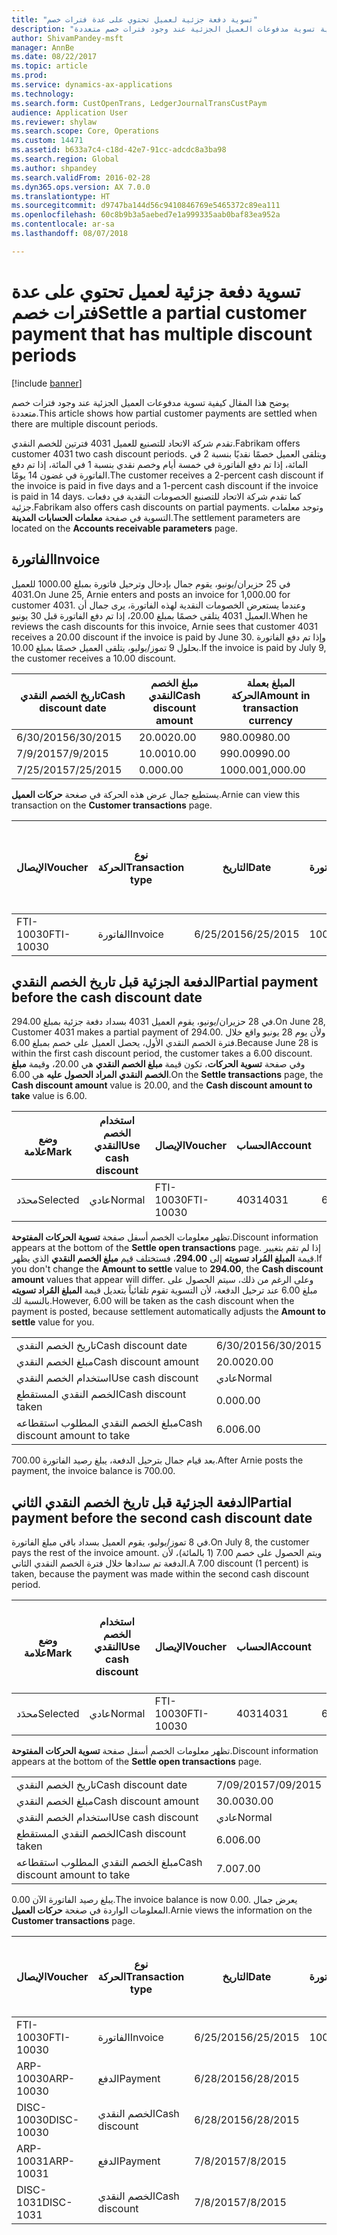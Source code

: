 ```yaml
---
title: "تسوية دفعة جزئية لعميل تحتوي على عدة فترات خصم"
description: "يوضح هذا المقال كيفية تسوية مدفوعات العميل الجزئية عند وجود فترات خصم متعددة."
author: ShivamPandey-msft
manager: AnnBe
ms.date: 08/22/2017
ms.topic: article
ms.prod: 
ms.service: dynamics-ax-applications
ms.technology: 
ms.search.form: CustOpenTrans, LedgerJournalTransCustPaym
audience: Application User
ms.reviewer: shylaw
ms.search.scope: Core, Operations
ms.custom: 14471
ms.assetid: b633a7c4-c18d-42e7-91cc-adcdc8a3ba98
ms.search.region: Global
ms.author: shpandey
ms.search.validFrom: 2016-02-28
ms.dyn365.ops.version: AX 7.0.0
ms.translationtype: HT
ms.sourcegitcommit: d9747ba144d56c9410846769e5465372c89ea111
ms.openlocfilehash: 60c8b9b3a5aebed7e1a999335aab0baf83ea952a
ms.contentlocale: ar-sa
ms.lasthandoff: 08/07/2018

---
```


# <a name="settle-a-partial-customer-payment-that-has-multiple-discount-periods"></a><span data-ttu-id="aa3c3-103">تسوية دفعة جزئية لعميل تحتوي على عدة فترات خصم</span><span class="sxs-lookup"><span data-stu-id="aa3c3-103">Settle a partial customer payment that has multiple discount periods</span></span>

[!include [banner](../includes/banner.md)]

<span data-ttu-id="aa3c3-104">يوضح هذا المقال كيفية تسوية مدفوعات العميل الجزئية عند وجود فترات خصم متعددة.</span><span class="sxs-lookup"><span data-stu-id="aa3c3-104">This article shows how partial customer payments are settled when there are multiple discount periods.</span></span>

<span data-ttu-id="aa3c3-105">تقدم شركة الاتحاد للتصنيع للعميل 4031 فترتين للخصم النقدي.</span><span class="sxs-lookup"><span data-stu-id="aa3c3-105">Fabrikam offers customer 4031 two cash discount periods.</span></span> <span data-ttu-id="aa3c3-106">ويتلقى العميل خصمًا نقديًا بنسبة 2 في المائة، إذا تم دفع الفاتورة في خمسة أيام وخصم نقدي بنسبة 1 في المائة، إذا تم دفع الفاتورة في غضون 14 يومًا.</span><span class="sxs-lookup"><span data-stu-id="aa3c3-106">The customer receives a 2-percent cash discount if the invoice is paid in five days and a 1-percent cash discount if the invoice is paid in 14 days.</span></span> <span data-ttu-id="aa3c3-107">كما تقدم شركة الاتحاد للتصنيع الخصومات النقدية في دفعات جزئية.</span><span class="sxs-lookup"><span data-stu-id="aa3c3-107">Fabrikam also offers cash discounts on partial payments.</span></span> <span data-ttu-id="aa3c3-108">وتوجد معلمات التسوية في صفحة **معلمات الحسابات المدينة**.</span><span class="sxs-lookup"><span data-stu-id="aa3c3-108">The settlement parameters are located on the **Accounts receivable parameters** page.</span></span>

## <a name="invoice"></a><span data-ttu-id="aa3c3-109">الفاتورة</span><span class="sxs-lookup"><span data-stu-id="aa3c3-109">Invoice</span></span>
<span data-ttu-id="aa3c3-110">في 25 حزيران/يونيو، يقوم جمال بإدخال وترحيل فاتورة بمبلغ 1000.00 للعميل 4031.</span><span class="sxs-lookup"><span data-stu-id="aa3c3-110">On June 25, Arnie enters and posts an invoice for 1,000.00 for customer 4031.</span></span> <span data-ttu-id="aa3c3-111">وعندما يستعرض الخصومات النقدية لهذه الفاتورة، يرى جمال أن العميل 4031 يتلقى خصمًا بمبلغ 20.00، إذا تم دفع الفاتورة قبل 30 يونيو.</span><span class="sxs-lookup"><span data-stu-id="aa3c3-111">When he reviews the cash discounts for this invoice, Arnie sees that customer 4031 receives a 20.00 discount if the invoice is paid by June 30.</span></span> <span data-ttu-id="aa3c3-112">وإذا تم دفع الفاتورة بحلول 9 تموز/يوليو، يتلقى العميل خصمًا بمبلغ 10.00.‬</span><span class="sxs-lookup"><span data-stu-id="aa3c3-112">If the invoice is paid by July 9, the customer receives a 10.00 discount.</span></span>

| <span data-ttu-id="aa3c3-113">تاريخ الخصم النقدي</span><span class="sxs-lookup"><span data-stu-id="aa3c3-113">Cash discount date</span></span> | <span data-ttu-id="aa3c3-114">مبلغ الخصم النقدي</span><span class="sxs-lookup"><span data-stu-id="aa3c3-114">Cash discount amount</span></span> | <span data-ttu-id="aa3c3-115">المبلغ بعملة الحركة</span><span class="sxs-lookup"><span data-stu-id="aa3c3-115">Amount in transaction currency</span></span> |
|--------------------|----------------------|--------------------------------|
| <span data-ttu-id="aa3c3-116">6/30/2015</span><span class="sxs-lookup"><span data-stu-id="aa3c3-116">6/30/2015</span></span>          | <span data-ttu-id="aa3c3-117">20.00</span><span class="sxs-lookup"><span data-stu-id="aa3c3-117">20.00</span></span>                | <span data-ttu-id="aa3c3-118">980.00</span><span class="sxs-lookup"><span data-stu-id="aa3c3-118">980.00</span></span>                         |
| <span data-ttu-id="aa3c3-119">7/9/2015</span><span class="sxs-lookup"><span data-stu-id="aa3c3-119">7/9/2015</span></span>           | <span data-ttu-id="aa3c3-120">10.00</span><span class="sxs-lookup"><span data-stu-id="aa3c3-120">10.00</span></span>                | <span data-ttu-id="aa3c3-121">990.00</span><span class="sxs-lookup"><span data-stu-id="aa3c3-121">990.00</span></span>                         |
| <span data-ttu-id="aa3c3-122">7/25/2015</span><span class="sxs-lookup"><span data-stu-id="aa3c3-122">7/25/2015</span></span>          | <span data-ttu-id="aa3c3-123">0.00</span><span class="sxs-lookup"><span data-stu-id="aa3c3-123">0.00</span></span>                 | <span data-ttu-id="aa3c3-124">1000.00</span><span class="sxs-lookup"><span data-stu-id="aa3c3-124">1,000.00</span></span>                       |

<span data-ttu-id="aa3c3-125">يستطيع جمال عرض هذه الحركة في صغحة **حركات العميل**.</span><span class="sxs-lookup"><span data-stu-id="aa3c3-125">Arnie can view this transaction on the **Customer transactions** page.</span></span>

| <span data-ttu-id="aa3c3-126">الإيصال</span><span class="sxs-lookup"><span data-stu-id="aa3c3-126">Voucher</span></span>   | <span data-ttu-id="aa3c3-127">نوع الحركة</span><span class="sxs-lookup"><span data-stu-id="aa3c3-127">Transaction type</span></span> | <span data-ttu-id="aa3c3-128">التاريخ</span><span class="sxs-lookup"><span data-stu-id="aa3c3-128">Date</span></span>      | <span data-ttu-id="aa3c3-129">الفاتورة</span><span class="sxs-lookup"><span data-stu-id="aa3c3-129">Invoice</span></span> | <span data-ttu-id="aa3c3-130">المبلغ في خصم بعملة الحركة</span><span class="sxs-lookup"><span data-stu-id="aa3c3-130">Amount in transaction currency debit</span></span> | <span data-ttu-id="aa3c3-131">المبلغ في الائتمان بعملة الحركة</span><span class="sxs-lookup"><span data-stu-id="aa3c3-131">Amount in transaction currency credit</span></span> | <span data-ttu-id="aa3c3-132">الرصيد</span><span class="sxs-lookup"><span data-stu-id="aa3c3-132">Balance</span></span>  | <span data-ttu-id="aa3c3-133">عملة</span><span class="sxs-lookup"><span data-stu-id="aa3c3-133">Currency</span></span> |
|-----------|------------------|-----------|---------|--------------------------------------|---------------------------------------|----------|----------|
| <span data-ttu-id="aa3c3-134">FTI-10030</span><span class="sxs-lookup"><span data-stu-id="aa3c3-134">FTI-10030</span></span> | <span data-ttu-id="aa3c3-135">الفاتورة</span><span class="sxs-lookup"><span data-stu-id="aa3c3-135">Invoice</span></span>          | <span data-ttu-id="aa3c3-136">6/25/2015</span><span class="sxs-lookup"><span data-stu-id="aa3c3-136">6/25/2015</span></span> | <span data-ttu-id="aa3c3-137">10030</span><span class="sxs-lookup"><span data-stu-id="aa3c3-137">10030</span></span>   | <span data-ttu-id="aa3c3-138">1000.00</span><span class="sxs-lookup"><span data-stu-id="aa3c3-138">1,000.00</span></span>                             |                                       | <span data-ttu-id="aa3c3-139">1000.00</span><span class="sxs-lookup"><span data-stu-id="aa3c3-139">1,000.00</span></span> | <span data-ttu-id="aa3c3-140">دولار أمريكي</span><span class="sxs-lookup"><span data-stu-id="aa3c3-140">USD</span></span>      |

## <a name="partial-payment-before-the-cash-discount-date"></a><span data-ttu-id="aa3c3-141">الدفعة الجزئية قبل تاريخ الخصم النقدي</span><span class="sxs-lookup"><span data-stu-id="aa3c3-141">Partial payment before the cash discount date</span></span>
<span data-ttu-id="aa3c3-142">في 28 حزيران/يونيو، يقوم العميل 4031 بسداد دفعة جزئية بمبلغ 294.00.</span><span class="sxs-lookup"><span data-stu-id="aa3c3-142">On June 28, Customer 4031 makes a partial payment of 294.00.</span></span> <span data-ttu-id="aa3c3-143">ولأن يوم 28 يونيو واقع خلال فترة الخصم النقدي الأول، يحصل العميل على خصم بمبلغ 6.00.</span><span class="sxs-lookup"><span data-stu-id="aa3c3-143">Because June 28 is within the first cash discount period, the customer takes a 6.00 discount.</span></span> <span data-ttu-id="aa3c3-144">وفي صفحة **تسوية الحركات**، تكون قيمة **مبلغ الخصم النقدي** هي 20.00، وقيمة **مبلغ الخصم النقدي المراد الحصول عليه** هي 6.00.</span><span class="sxs-lookup"><span data-stu-id="aa3c3-144">On the **Settle transactions** page, the **Cash discount amount** value is 20.00, and the **Cash discount amount to take** value is 6.00.</span></span>

| <span data-ttu-id="aa3c3-145">وضع علامة</span><span class="sxs-lookup"><span data-stu-id="aa3c3-145">Mark</span></span>     | <span data-ttu-id="aa3c3-146">استخدام الخصم النقدي</span><span class="sxs-lookup"><span data-stu-id="aa3c3-146">Use cash discount</span></span> | <span data-ttu-id="aa3c3-147">الإيصال</span><span class="sxs-lookup"><span data-stu-id="aa3c3-147">Voucher</span></span>   | <span data-ttu-id="aa3c3-148">الحساب</span><span class="sxs-lookup"><span data-stu-id="aa3c3-148">Account</span></span> | <span data-ttu-id="aa3c3-149">التاريخ</span><span class="sxs-lookup"><span data-stu-id="aa3c3-149">Date</span></span>      | <span data-ttu-id="aa3c3-150">تاريخ الاستحقاق</span><span class="sxs-lookup"><span data-stu-id="aa3c3-150">Due date</span></span>  | <span data-ttu-id="aa3c3-151">الفاتورة</span><span class="sxs-lookup"><span data-stu-id="aa3c3-151">Invoice</span></span> | <span data-ttu-id="aa3c3-152">المبلغ بعملة الحركة</span><span class="sxs-lookup"><span data-stu-id="aa3c3-152">Amount in transaction currency</span></span> | <span data-ttu-id="aa3c3-153">عملة</span><span class="sxs-lookup"><span data-stu-id="aa3c3-153">Currency</span></span> | <span data-ttu-id="aa3c3-154">المبلغ المراد تسويته</span><span class="sxs-lookup"><span data-stu-id="aa3c3-154">Amount to settle</span></span> |
|----------|-------------------|-----------|---------|-----------|-----------|---------|--------------------------------|----------|------------------|
| <span data-ttu-id="aa3c3-155">محدَد</span><span class="sxs-lookup"><span data-stu-id="aa3c3-155">Selected</span></span> | <span data-ttu-id="aa3c3-156">عادي</span><span class="sxs-lookup"><span data-stu-id="aa3c3-156">Normal</span></span>            | <span data-ttu-id="aa3c3-157">FTI-10030</span><span class="sxs-lookup"><span data-stu-id="aa3c3-157">FTI-10030</span></span> | <span data-ttu-id="aa3c3-158">4031</span><span class="sxs-lookup"><span data-stu-id="aa3c3-158">4031</span></span>    | <span data-ttu-id="aa3c3-159">6/25/2015</span><span class="sxs-lookup"><span data-stu-id="aa3c3-159">6/25/2015</span></span> | <span data-ttu-id="aa3c3-160">7/25/2015</span><span class="sxs-lookup"><span data-stu-id="aa3c3-160">7/25/2015</span></span> | <span data-ttu-id="aa3c3-161">10030</span><span class="sxs-lookup"><span data-stu-id="aa3c3-161">10030</span></span>   | <span data-ttu-id="aa3c3-162">1000.00</span><span class="sxs-lookup"><span data-stu-id="aa3c3-162">1,000.00</span></span>                       | <span data-ttu-id="aa3c3-163">دولار أمريكي</span><span class="sxs-lookup"><span data-stu-id="aa3c3-163">USD</span></span>      | <span data-ttu-id="aa3c3-164">294.00</span><span class="sxs-lookup"><span data-stu-id="aa3c3-164">294.00</span></span>           |

<span data-ttu-id="aa3c3-165">تظهر معلومات الخصم أسفل صفحة **تسوية الحركات المفتوحة**.</span><span class="sxs-lookup"><span data-stu-id="aa3c3-165">Discount information appears at the bottom of the **Settle open transactions** page.</span></span> <span data-ttu-id="aa3c3-166">إذا لم تقم بتغيير قيمة **المبلغ المُراد تسويته** إلى **294.00**، فستختلف قيم **مبلغ الخصم النقدي** الذي يظهر.</span><span class="sxs-lookup"><span data-stu-id="aa3c3-166">If you don't change the **Amount to settle** value to **294.00**, the **Cash discount amount** values that appear will differ.</span></span> <span data-ttu-id="aa3c3-167">وعلى الرغم من ذلك، سيتم الحصول على مبلغ 6.00 عند ترحيل الدفعة، لأن التسوية تقوم تلقائياً بتعديل قيمة **المبلغ المُراد تسويته** بالنسبة لك.</span><span class="sxs-lookup"><span data-stu-id="aa3c3-167">However, 6.00 will be taken as the cash discount when the payment is posted, because settlement automatically adjusts the **Amount to settle** value for you.</span></span>

|                              |           |
|------------------------------|-----------|
| <span data-ttu-id="aa3c3-168">تاريخ الخصم النقدي</span><span class="sxs-lookup"><span data-stu-id="aa3c3-168">Cash discount date</span></span>           | <span data-ttu-id="aa3c3-169">6/30/2015</span><span class="sxs-lookup"><span data-stu-id="aa3c3-169">6/30/2015</span></span> |
| <span data-ttu-id="aa3c3-170">مبلغ الخصم النقدي</span><span class="sxs-lookup"><span data-stu-id="aa3c3-170">Cash discount amount</span></span>         | <span data-ttu-id="aa3c3-171">20.00</span><span class="sxs-lookup"><span data-stu-id="aa3c3-171">20.00</span></span>     |
| <span data-ttu-id="aa3c3-172">استخدام الخصم النقدي</span><span class="sxs-lookup"><span data-stu-id="aa3c3-172">Use cash discount</span></span>            | <span data-ttu-id="aa3c3-173">عادي</span><span class="sxs-lookup"><span data-stu-id="aa3c3-173">Normal</span></span>    |
| <span data-ttu-id="aa3c3-174">الخصم النقدي المستقطع</span><span class="sxs-lookup"><span data-stu-id="aa3c3-174">Cash discount taken</span></span>          | <span data-ttu-id="aa3c3-175">0.00</span><span class="sxs-lookup"><span data-stu-id="aa3c3-175">0.00</span></span>      |
| <span data-ttu-id="aa3c3-176">مبلغ الخصم النقدي المطلوب استقطاعه</span><span class="sxs-lookup"><span data-stu-id="aa3c3-176">Cash discount amount to take</span></span> | <span data-ttu-id="aa3c3-177">6.00</span><span class="sxs-lookup"><span data-stu-id="aa3c3-177">6.00</span></span>      |

<span data-ttu-id="aa3c3-178">بعد قيام جمال بترحيل الدفعة، يبلغ رصيد الفاتورة 700.00.</span><span class="sxs-lookup"><span data-stu-id="aa3c3-178">After Arnie posts the payment, the invoice balance is 700.00.</span></span>

## <a name="partial-payment-before-the-second-cash-discount-date"></a><span data-ttu-id="aa3c3-179">الدفعة الجزئية قبل تاريخ الخصم النقدي الثاني</span><span class="sxs-lookup"><span data-stu-id="aa3c3-179">Partial payment before the second cash discount date</span></span>
<span data-ttu-id="aa3c3-180">في 8 تموز/يوليو، يقوم العميل بسداد باقي مبلغ الفاتورة.</span><span class="sxs-lookup"><span data-stu-id="aa3c3-180">On July 8, the customer pays the rest of the invoice amount.</span></span> <span data-ttu-id="aa3c3-181">ويتم الحصول على خصم 7.00 (1 بالمائة)، لأن الدفعة تم سدادها خلال فترة الخصم النقدي الثاني.</span><span class="sxs-lookup"><span data-stu-id="aa3c3-181">A 7.00 discount (1 percent) is taken, because the payment was made within the second cash discount period.</span></span>

| <span data-ttu-id="aa3c3-182">وضع علامة</span><span class="sxs-lookup"><span data-stu-id="aa3c3-182">Mark</span></span>     | <span data-ttu-id="aa3c3-183">استخدام الخصم النقدي</span><span class="sxs-lookup"><span data-stu-id="aa3c3-183">Use cash discount</span></span> | <span data-ttu-id="aa3c3-184">الإيصال</span><span class="sxs-lookup"><span data-stu-id="aa3c3-184">Voucher</span></span>   | <span data-ttu-id="aa3c3-185">الحساب</span><span class="sxs-lookup"><span data-stu-id="aa3c3-185">Account</span></span> | <span data-ttu-id="aa3c3-186">التاريخ</span><span class="sxs-lookup"><span data-stu-id="aa3c3-186">Date</span></span>      | <span data-ttu-id="aa3c3-187">تاريخ الاستحقاق</span><span class="sxs-lookup"><span data-stu-id="aa3c3-187">Due date</span></span>  | <span data-ttu-id="aa3c3-188">الفاتورة</span><span class="sxs-lookup"><span data-stu-id="aa3c3-188">Invoice</span></span> | <span data-ttu-id="aa3c3-189">المبلغ في خصم بعملة الحركة</span><span class="sxs-lookup"><span data-stu-id="aa3c3-189">Amount in transaction currency debit</span></span> | <span data-ttu-id="aa3c3-190">المبلغ في الائتمان بعملة الحركة</span><span class="sxs-lookup"><span data-stu-id="aa3c3-190">Amount in transaction currency credit</span></span> | <span data-ttu-id="aa3c3-191">عملة</span><span class="sxs-lookup"><span data-stu-id="aa3c3-191">Currency</span></span> | <span data-ttu-id="aa3c3-192">المبلغ المراد تسويته</span><span class="sxs-lookup"><span data-stu-id="aa3c3-192">Amount to settle</span></span> |
|----------|-------------------|-----------|---------|-----------|-----------|---------|--------------------------------------|---------------------------------------|----------|------------------|
| <span data-ttu-id="aa3c3-193">محدَد</span><span class="sxs-lookup"><span data-stu-id="aa3c3-193">Selected</span></span> | <span data-ttu-id="aa3c3-194">عادي</span><span class="sxs-lookup"><span data-stu-id="aa3c3-194">Normal</span></span>            | <span data-ttu-id="aa3c3-195">FTI-10030</span><span class="sxs-lookup"><span data-stu-id="aa3c3-195">FTI-10030</span></span> | <span data-ttu-id="aa3c3-196">4031</span><span class="sxs-lookup"><span data-stu-id="aa3c3-196">4031</span></span>    | <span data-ttu-id="aa3c3-197">6/25/2015</span><span class="sxs-lookup"><span data-stu-id="aa3c3-197">6/25/2015</span></span> | <span data-ttu-id="aa3c3-198">7/25/2015</span><span class="sxs-lookup"><span data-stu-id="aa3c3-198">7/25/2015</span></span> | <span data-ttu-id="aa3c3-199">10030</span><span class="sxs-lookup"><span data-stu-id="aa3c3-199">10030</span></span>   | <span data-ttu-id="aa3c3-200">700.00</span><span class="sxs-lookup"><span data-stu-id="aa3c3-200">700.00</span></span>                               |                                       | <span data-ttu-id="aa3c3-201">دولار أمريكي</span><span class="sxs-lookup"><span data-stu-id="aa3c3-201">USD</span></span>      | <span data-ttu-id="aa3c3-202">693.00</span><span class="sxs-lookup"><span data-stu-id="aa3c3-202">693.00</span></span>           |

<span data-ttu-id="aa3c3-203">تظهر معلومات الخصم أسفل صفحة **تسوية الحركات المفتوحة**.</span><span class="sxs-lookup"><span data-stu-id="aa3c3-203">Discount information appears at the bottom of the **Settle open transactions** page.</span></span>

|                              |           |
|------------------------------|-----------|
| <span data-ttu-id="aa3c3-204">تاريخ الخصم النقدي</span><span class="sxs-lookup"><span data-stu-id="aa3c3-204">Cash discount date</span></span>           | <span data-ttu-id="aa3c3-205">7/09/2015</span><span class="sxs-lookup"><span data-stu-id="aa3c3-205">7/09/2015</span></span> |
| <span data-ttu-id="aa3c3-206">مبلغ الخصم النقدي</span><span class="sxs-lookup"><span data-stu-id="aa3c3-206">Cash discount amount</span></span>         | <span data-ttu-id="aa3c3-207">30.00</span><span class="sxs-lookup"><span data-stu-id="aa3c3-207">30.00</span></span>     |
| <span data-ttu-id="aa3c3-208">استخدام الخصم النقدي</span><span class="sxs-lookup"><span data-stu-id="aa3c3-208">Use cash discount</span></span>            | <span data-ttu-id="aa3c3-209">عادي</span><span class="sxs-lookup"><span data-stu-id="aa3c3-209">Normal</span></span>    |
| <span data-ttu-id="aa3c3-210">الخصم النقدي المستقطع</span><span class="sxs-lookup"><span data-stu-id="aa3c3-210">Cash discount taken</span></span>          | <span data-ttu-id="aa3c3-211">6.00</span><span class="sxs-lookup"><span data-stu-id="aa3c3-211">6.00</span></span>      |
| <span data-ttu-id="aa3c3-212">مبلغ الخصم النقدي المطلوب استقطاعه</span><span class="sxs-lookup"><span data-stu-id="aa3c3-212">Cash discount amount to take</span></span> | <span data-ttu-id="aa3c3-213">7.00</span><span class="sxs-lookup"><span data-stu-id="aa3c3-213">7.00</span></span>      |

<span data-ttu-id="aa3c3-214">يبلغ رصيد الفاتورة الآن 0.00.</span><span class="sxs-lookup"><span data-stu-id="aa3c3-214">The invoice balance is now 0.00.</span></span> <span data-ttu-id="aa3c3-215">يعرض جمال المعلومات الواردة في صغحة **حركات العميل**.</span><span class="sxs-lookup"><span data-stu-id="aa3c3-215">Arnie views the information on the **Customer transactions** page.</span></span>

| <span data-ttu-id="aa3c3-216">الإيصال</span><span class="sxs-lookup"><span data-stu-id="aa3c3-216">Voucher</span></span>    | <span data-ttu-id="aa3c3-217">نوع الحركة</span><span class="sxs-lookup"><span data-stu-id="aa3c3-217">Transaction type</span></span> | <span data-ttu-id="aa3c3-218">التاريخ</span><span class="sxs-lookup"><span data-stu-id="aa3c3-218">Date</span></span>      | <span data-ttu-id="aa3c3-219">الفاتورة</span><span class="sxs-lookup"><span data-stu-id="aa3c3-219">Invoice</span></span> | <span data-ttu-id="aa3c3-220">المبلغ في خصم بعملة الحركة</span><span class="sxs-lookup"><span data-stu-id="aa3c3-220">Amount in transaction currency debit</span></span> | <span data-ttu-id="aa3c3-221">المبلغ في الائتمان بعملة الحركة</span><span class="sxs-lookup"><span data-stu-id="aa3c3-221">Amount in transaction currency credit</span></span> | <span data-ttu-id="aa3c3-222">الرصيد</span><span class="sxs-lookup"><span data-stu-id="aa3c3-222">Balance</span></span> | <span data-ttu-id="aa3c3-223">عملة</span><span class="sxs-lookup"><span data-stu-id="aa3c3-223">Currency</span></span> |
|------------|------------------|-----------|---------|--------------------------------------|---------------------------------------|---------|----------|
| <span data-ttu-id="aa3c3-224">FTI-10030</span><span class="sxs-lookup"><span data-stu-id="aa3c3-224">FTI-10030</span></span>  | <span data-ttu-id="aa3c3-225">الفاتورة</span><span class="sxs-lookup"><span data-stu-id="aa3c3-225">Invoice</span></span>          | <span data-ttu-id="aa3c3-226">6/25/2015</span><span class="sxs-lookup"><span data-stu-id="aa3c3-226">6/25/2015</span></span> | <span data-ttu-id="aa3c3-227">10030</span><span class="sxs-lookup"><span data-stu-id="aa3c3-227">10030</span></span>   | <span data-ttu-id="aa3c3-228">1000.00</span><span class="sxs-lookup"><span data-stu-id="aa3c3-228">1,000.00</span></span>                             |                                       | <span data-ttu-id="aa3c3-229">0.00</span><span class="sxs-lookup"><span data-stu-id="aa3c3-229">0.00</span></span>    | <span data-ttu-id="aa3c3-230">دولار أمريكي</span><span class="sxs-lookup"><span data-stu-id="aa3c3-230">USD</span></span>      |
| <span data-ttu-id="aa3c3-231">ARP-10030</span><span class="sxs-lookup"><span data-stu-id="aa3c3-231">ARP-10030</span></span>  |  <span data-ttu-id="aa3c3-232">الدفع</span><span class="sxs-lookup"><span data-stu-id="aa3c3-232">Payment</span></span>         | <span data-ttu-id="aa3c3-233">6/28/2015</span><span class="sxs-lookup"><span data-stu-id="aa3c3-233">6/28/2015</span></span> |         |                                      | <span data-ttu-id="aa3c3-234">294.00</span><span class="sxs-lookup"><span data-stu-id="aa3c3-234">294.00</span></span>                                | <span data-ttu-id="aa3c3-235">0.00</span><span class="sxs-lookup"><span data-stu-id="aa3c3-235">0.00</span></span>    | <span data-ttu-id="aa3c3-236">دولار أمريكي</span><span class="sxs-lookup"><span data-stu-id="aa3c3-236">USD</span></span>      |
| <span data-ttu-id="aa3c3-237">DISC-10030</span><span class="sxs-lookup"><span data-stu-id="aa3c3-237">DISC-10030</span></span> |  <span data-ttu-id="aa3c3-238">الخصم النقدي</span><span class="sxs-lookup"><span data-stu-id="aa3c3-238">Cash discount</span></span>   | <span data-ttu-id="aa3c3-239">6/28/2015</span><span class="sxs-lookup"><span data-stu-id="aa3c3-239">6/28/2015</span></span> |         |                                      | <span data-ttu-id="aa3c3-240">6.00</span><span class="sxs-lookup"><span data-stu-id="aa3c3-240">6.00</span></span>                                  | <span data-ttu-id="aa3c3-241">0.00</span><span class="sxs-lookup"><span data-stu-id="aa3c3-241">0.00</span></span>    | <span data-ttu-id="aa3c3-242">دولار أمريكي</span><span class="sxs-lookup"><span data-stu-id="aa3c3-242">USD</span></span>      |
| <span data-ttu-id="aa3c3-243">ARP-10031</span><span class="sxs-lookup"><span data-stu-id="aa3c3-243">ARP-10031</span></span>  |  <span data-ttu-id="aa3c3-244">الدفع</span><span class="sxs-lookup"><span data-stu-id="aa3c3-244">Payment</span></span>         | <span data-ttu-id="aa3c3-245">7/8/2015</span><span class="sxs-lookup"><span data-stu-id="aa3c3-245">7/8/2015</span></span>  |         |                                      | <span data-ttu-id="aa3c3-246">693.00</span><span class="sxs-lookup"><span data-stu-id="aa3c3-246">693.00</span></span>                                | <span data-ttu-id="aa3c3-247">0.00</span><span class="sxs-lookup"><span data-stu-id="aa3c3-247">0.00</span></span>    | <span data-ttu-id="aa3c3-248">دولار أمريكي</span><span class="sxs-lookup"><span data-stu-id="aa3c3-248">USD</span></span>      |
| <span data-ttu-id="aa3c3-249">DISC-1031</span><span class="sxs-lookup"><span data-stu-id="aa3c3-249">DISC-1031</span></span>  |  <span data-ttu-id="aa3c3-250">الخصم النقدي</span><span class="sxs-lookup"><span data-stu-id="aa3c3-250">Cash discount</span></span>   | <span data-ttu-id="aa3c3-251">7/8/2015</span><span class="sxs-lookup"><span data-stu-id="aa3c3-251">7/8/2015</span></span>  |         |                                      | <span data-ttu-id="aa3c3-252">7.00</span><span class="sxs-lookup"><span data-stu-id="aa3c3-252">7.00</span></span>                                  | <span data-ttu-id="aa3c3-253">0.00</span><span class="sxs-lookup"><span data-stu-id="aa3c3-253">0.00</span></span>    | <span data-ttu-id="aa3c3-254">دولار أمريكي</span><span class="sxs-lookup"><span data-stu-id="aa3c3-254">USD</span></span>      |






